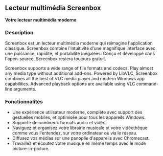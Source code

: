 <!-- Markdown version of store listing for localization. -->
<!-- Feel free to adapt or modify key points if necessary. -->
## Lecteur multimédia Screenbox

**Votre lecteur multimédia moderne**

### Description

Screenbox est un lecteur multimédia moderne qui réimagine l'application classique. Screenbox combine l'intuitivité d'une magnifique interface avec une puissance, rapidité, et portabilité inégalées. Conçu et développé dans l'open-source, Screenbox restera toujours gratuit.

Screenbox supports a wide range of file formats and codecs. Play almost any media type without additional add-ons. Powered by LibVLC, Screenbox combines all the best of VLC media player and modern Windows app capabilities. Advanced playback options are available using VLC command-line arguments.

### Fonctionnalités

- Une expérience utilisateur moderne, complète avec support des gestuelles mobiles, et optimisée pour tous les appareils Windows.
- Supporte de nombreux formats audio et vidéo.
- Naviguez et organisez votre librairie musicale et votre vidéothèque comme vous l'entendez, sur votre ordinateur où via le réseau.
- Diffusez vos médias sur une panoplie d'appareils avec Chromecast.
- Travaillez et écoutez votre musique en même temps avec le mode picture-in-picture.
